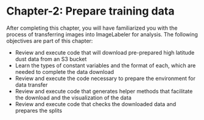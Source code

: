 # Chapter-2: Prepare training data

After completing this chapter, you will have familiarized you with the process of transferring images into ImageLabeler for analysis. The following objectives are part of this chapter:
- Review and execute code that will download pre-prepared high latitude dust data from an S3 bucket
- Learn the types of constant variables and the format of each, which are needed to complete the data download
- Review and execute the code necessary to prepare the environment for data transfer
- Review and execute code that generates helper methods that facilitate the download and the visualization of the data
- Review and execute code that checks the downloaded data and prepares the splits

